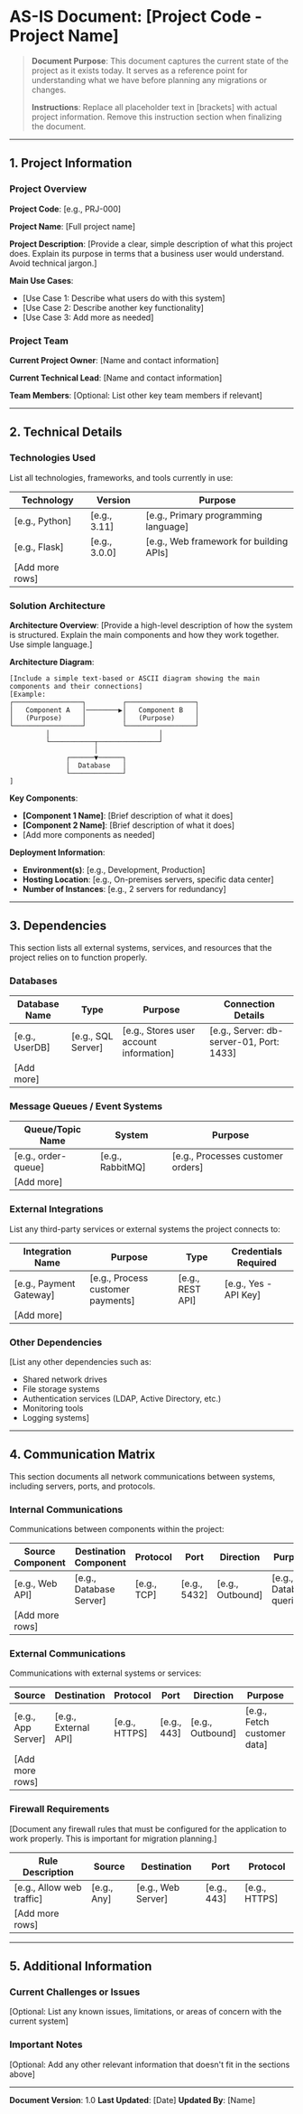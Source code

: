 # AS-IS Document: [Project Code - Project Name]

> **Document Purpose**: This document captures the current state of the project as it exists today. It serves as a reference point for understanding what we have before planning any migrations or changes.
>
> **Instructions**: Replace all placeholder text in [brackets] with actual project information. Remove this instruction section when finalizing the document.

---

## 1. Project Information

### Project Overview
**Project Code**: [e.g., PRJ-000]

**Project Name**: [Full project name]

**Project Description**:
[Provide a clear, simple description of what this project does. Explain its purpose in terms that a business user would understand. Avoid technical jargon.]

**Main Use Cases**:
- [Use Case 1: Describe what users do with this system]
- [Use Case 2: Describe another key functionality]
- [Use Case 3: Add more as needed]

### Project Team

**Current Project Owner**: [Name and contact information]

**Current Technical Lead**: [Name and contact information]

**Team Members**: 
[Optional: List other key team members if relevant]

---

## 2. Technical Details

### Technologies Used

List all technologies, frameworks, and tools currently in use:

| Technology | Version | Purpose |
|------------|---------|---------|
| [e.g., Python] | [e.g., 3.11] | [e.g., Primary programming language] |
| [e.g., Flask] | [e.g., 3.0.0] | [e.g., Web framework for building APIs] |
| [Add more rows] | | |

### Solution Architecture

**Architecture Overview**:
[Provide a high-level description of how the system is structured. Explain the main components and how they work together. Use simple language.]

**Architecture Diagram**:
```
[Include a simple text-based or ASCII diagram showing the main components and their connections]
[Example:
┌─────────────────┐         ┌─────────────────┐
│   Component A   │────────▶│   Component B   │
│   (Purpose)     │         │   (Purpose)     │
└─────────────────┘         └─────────────────┘
         │                           │
         └───────────┬───────────────┘
                     │
              ┌──────▼──────┐
              │  Database   │
              └─────────────┘
]
```

**Key Components**:
- **[Component 1 Name]**: [Brief description of what it does]
- **[Component 2 Name]**: [Brief description of what it does]
- [Add more components as needed]

**Deployment Information**:
- **Environment(s)**: [e.g., Development, Production]
- **Hosting Location**: [e.g., On-premises servers, specific data center]
- **Number of Instances**: [e.g., 2 servers for redundancy]

---

## 3. Dependencies

This section lists all external systems, services, and resources that the project relies on to function properly.

### Databases

| Database Name | Type | Purpose | Connection Details |
|---------------|------|---------|-------------------|
| [e.g., UserDB] | [e.g., SQL Server] | [e.g., Stores user account information] | [e.g., Server: db-server-01, Port: 1433] |
| [Add more] | | | |

### Message Queues / Event Systems

| Queue/Topic Name | System | Purpose |
|------------------|--------|---------|
| [e.g., order-queue] | [e.g., RabbitMQ] | [e.g., Processes customer orders] |
| [Add more] | | |

### External Integrations

List any third-party services or external systems the project connects to:

| Integration Name | Purpose | Type | Credentials Required |
|------------------|---------|------|---------------------|
| [e.g., Payment Gateway] | [e.g., Process customer payments] | [e.g., REST API] | [e.g., Yes - API Key] |
| [Add more] | | | |

### Other Dependencies

[List any other dependencies such as:
- Shared network drives
- File storage systems
- Authentication services (LDAP, Active Directory, etc.)
- Monitoring tools
- Logging systems]

---

## 4. Communication Matrix

This section documents all network communications between systems, including servers, ports, and protocols.

### Internal Communications

Communications between components within the project:

| Source Component | Destination Component | Protocol | Port | Direction | Purpose |
|------------------|----------------------|----------|------|-----------|---------|
| [e.g., Web API] | [e.g., Database Server] | [e.g., TCP] | [e.g., 5432] | [e.g., Outbound] | [e.g., Database queries] |
| [Add more rows] | | | | | |

### External Communications

Communications with external systems or services:

| Source | Destination | Protocol | Port | Direction | Purpose | Notes |
|--------|-------------|----------|------|-----------|---------|-------|
| [e.g., App Server] | [e.g., External API] | [e.g., HTTPS] | [e.g., 443] | [e.g., Outbound] | [e.g., Fetch customer data] | [e.g., Authentication required] |
| [Add more rows] | | | | | | |

### Firewall Requirements

[Document any firewall rules that must be configured for the application to work properly. This is important for migration planning.]

| Rule Description | Source | Destination | Port | Protocol |
|------------------|--------|-------------|------|----------|
| [e.g., Allow web traffic] | [e.g., Any] | [e.g., Web Server] | [e.g., 443] | [e.g., HTTPS] |
| [Add more rows] | | | | |

---

## 5. Additional Information

### Current Challenges or Issues
[Optional: List any known issues, limitations, or areas of concern with the current system]

### Important Notes
[Optional: Add any other relevant information that doesn't fit in the sections above]

---

**Document Version**: 1.0
**Last Updated**: [Date]
**Updated By**: [Name]
